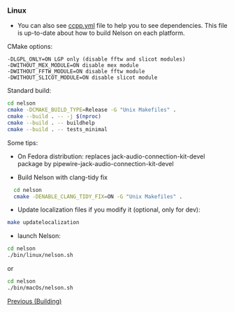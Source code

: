 ### Linux

- You can also see [ccpp.yml](https://github.com/Nelson-numerical-software/nelson/blob/master/.github/workflows/ccpp.yml) file to help you to see dependencies. This file is up-to-date about how to build Nelson on each platform.

CMake options:

```
-DLGPL_ONLY=ON LGP only (disable fftw and slicot modules)
-DWITHOUT_MEX_MODULE=ON disable mex module
-DWITHOUT_FFTW_MODULE=ON disable fftw module
-DWITHOUT_SLICOT_MODULE=ON disable slicot module

```

Standard build:

```bash
cd nelson
cmake -DCMAKE_BUILD_TYPE=Release -G "Unix Makefiles" .
cmake --build . -- -j $(nproc)
cmake --build . -- buildhelp
cmake --build . -- tests_minimal
```

Some tips:

- On Fedora distribution: replaces jack-audio-connection-kit-devel package by pipewire-jack-audio-connection-kit-devel

- Build Nelson with clang-tidy fix

```bash
  cd nelson
  cmake -DENABLE_CLANG_TIDY_FIX=ON -G "Unix Makefiles" .
```

- Update localization files if you modify it (optional, only for dev):

```bash
make updatelocalization
```

- launch Nelson:

```bash
cd nelson
./bin/linux/nelson.sh
```

or

```bash
cd nelson
./bin/macOs/nelson.sh
```

[Previous (Building)](BUILDING.md)
